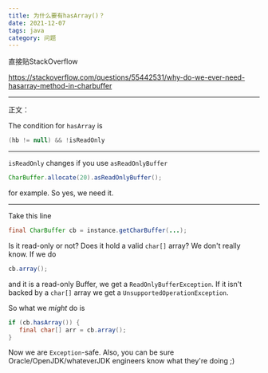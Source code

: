 ```yaml
---
title: 为什么要有hasArray()？
date: 2021-12-07
tags: java
category: 问题
---
```


直接贴StackOverflow  

<https://stackoverflow.com/questions/55442531/why-do-we-ever-need-hasarray-method-in-charbuffer>

----

正文：

The condition for `hasArray` is

```java
(hb != null) && !isReadOnly
```

------

`isReadOnly` changes if you use `asReadOnlyBuffer`

```java
CharBuffer.allocate(20).asReadOnlyBuffer();
```

for example.
So yes, we need it.

------

Take this line

```java
final CharBuffer cb = instance.getCharBuffer(...);
```

Is it read-only or not? Does it hold a valid `char[]` array? We don't really know. If we do

```java
cb.array();
```

and it is a read-only Buffer, we get a `ReadOnlyBufferException`.
If it isn't backed by a `char[]` array we get a `UnsupportedOperationException`.

So what we *might* do is

```java
if (cb.hasArray()) {
   final char[] arr = cb.array();
}
```

Now we are `Exception`-safe.
Also, you can be sure Oracle/OpenJDK/whateverJDK engineers know what they're doing ;)

